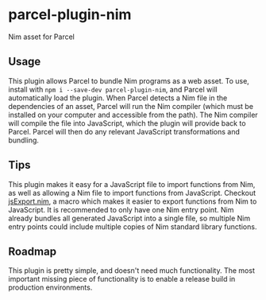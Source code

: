 # parcel-plugin-nim
Nim asset for Parcel

## Usage
This plugin allows Parcel to bundle Nim programs as a web asset. To use, install with `npm i --save-dev parcel-plugin-nim`, and Parcel will automatically load the plugin. When Parcel detects a Nim file in the dependencies of an asset, Parcel will run the Nim compiler (which must be installed on your computer and accessible from the path). The Nim compiler will compile the file into JavaScript, which the plugin will provide back to Parcel. Parcel will then do any relevant JavaScript transformations and bundling.

## Tips
This plugin makes it easy for a JavaScript file to import functions from Nim, as well as allowing a Nim file to import functions from JavaScript. Checkout [jsExport.nim](https://github.com/nepeckman/jsExport.nim), a macro which makes it easier to export functions from Nim to JavaScript. It is recommended to only have one Nim entry point. Nim already bundles all generated JavaScript into a single file, so multiple Nim entry points could include multiple copies of Nim standard library functions.

## Roadmap
This plugin is pretty simple, and doesn't need much functionality. The most important missing piece of functionality is to enable a release build in production environments.
